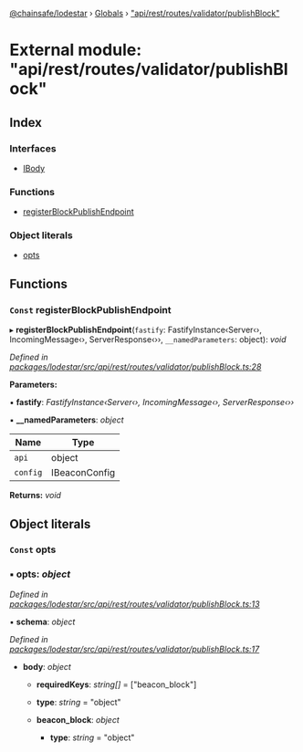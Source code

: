 [@chainsafe/lodestar](../README.md) › [Globals](../globals.md) › ["api/rest/routes/validator/publishBlock"](_api_rest_routes_validator_publishblock_.md)

# External module: "api/rest/routes/validator/publishBlock"

## Index

### Interfaces

* [IBody](../interfaces/_api_rest_routes_validator_publishblock_.ibody.md)

### Functions

* [registerBlockPublishEndpoint](_api_rest_routes_validator_publishblock_.md#const-registerblockpublishendpoint)

### Object literals

* [opts](_api_rest_routes_validator_publishblock_.md#const-opts)

## Functions

### `Const` registerBlockPublishEndpoint

▸ **registerBlockPublishEndpoint**(`fastify`: FastifyInstance‹Server‹›, IncomingMessage‹›, ServerResponse‹››, `__namedParameters`: object): *void*

*Defined in [packages/lodestar/src/api/rest/routes/validator/publishBlock.ts:28](https://github.com/ChainSafe/lodestar/blob/6b0ca980c/packages/lodestar/src/api/rest/routes/validator/publishBlock.ts#L28)*

**Parameters:**

▪ **fastify**: *FastifyInstance‹Server‹›, IncomingMessage‹›, ServerResponse‹››*

▪ **__namedParameters**: *object*

Name | Type |
------ | ------ |
`api` | object |
`config` | IBeaconConfig |

**Returns:** *void*

## Object literals

### `Const` opts

### ▪ **opts**: *object*

*Defined in [packages/lodestar/src/api/rest/routes/validator/publishBlock.ts:13](https://github.com/ChainSafe/lodestar/blob/6b0ca980c/packages/lodestar/src/api/rest/routes/validator/publishBlock.ts#L13)*

▪ **schema**: *object*

*Defined in [packages/lodestar/src/api/rest/routes/validator/publishBlock.ts:17](https://github.com/ChainSafe/lodestar/blob/6b0ca980c/packages/lodestar/src/api/rest/routes/validator/publishBlock.ts#L17)*

* **body**: *object*

  * **requiredKeys**: *string[]* = ["beacon_block"]

  * **type**: *string* = "object"

  * **beacon_block**: *object*

    * **type**: *string* = "object"
